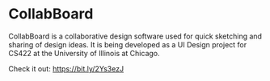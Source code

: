 # CollabBoard
CollabBoard is a collaborative design software used for quick sketching and sharing of design ideas. It is being developed as a UI Design project for CS422 at the University of Illinois at Chicago.

Check it out: https://bit.ly/2Ys3ezJ
